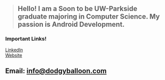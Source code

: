>## Hello! I am a Soon to be UW-Parkside graduate majoring in Computer Science. My passion is Android Development.

### Important Links!

[LinkedIn]   
[Website] 

## Email: info@dodgyballoon.com

[Website]: https://dodgyballoon.com
[LinkedIn]: https://www.linkedin.com/in/adam-dodson001/
